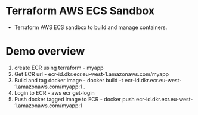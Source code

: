 # Terraform AWS ECS Sandbox

* Terraform AWS ECS sandbox to build and manage containers.

# Demo overview
1. create ECR using terraform - myapp
2. Get ECR url - ecr-id.dkr.ecr.eu-west-1.amazonaws.com/myapp
3. Build and tag docker image - docker build -t ecr-id.dkr.ecr.eu-west-1.amazonaws.com/myapp:1 .
4. Login to ECR - aws ecr get-login
5. Push docker tagged image to ECR - docker push ecr-id.dkr.ecr.eu-west-1.amazonaws.com/myapp:1
